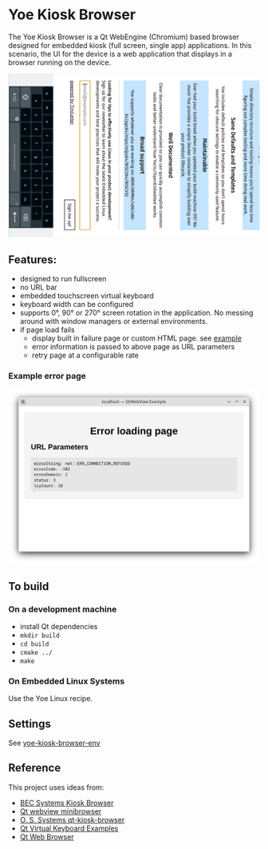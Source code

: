 # Yoe Kiosk Browser

The Yoe Kiosk Browser is a Qt WebEngine (Chromium) based browser
designed for embedded kiosk (full screen, single app) applications. In this scenario, the UI for the device
is a web application that displays in a browser running on the device.

![screenshot](screenshot.png)

## Features:

- designed to run fullscreen
- no URL bar
- embedded touchscreen virtual keyboard
- keyboard width can be configured
- supports 0°, 90° or 270° screen rotation in the application. No messing around with window managers or external environments.
- if page load fails
  - display built in failure page or custom HTML page. see [example](example-error-page.html)
  - error information is passed to above page as URL parameters
  - retry page at a configurable rate

### Example error page

![error page](error-page.png)

## To build

### On a development machine

- install Qt dependencies
- `mkdir build`
- `cd build`
- `cmake ../`
- `make`

### On Embedded Linux Systems

Use the Yoe Linux recipe.

## Settings

See [yoe-kiosk-browser-env](yoe-kiosk-browser-env)

## Reference

This project uses ideas from:

- [BEC Systems Kiosk Browser](https://github.com/cbrake/kiosk-browser/tree/qt-webengine)
- [Qt webview minibrowser](https://github.com/qt/qtwebview/tree/dev/examples/webview/minibrowser)
- [O. S. Systems qt-kiosk-browser](https://github.com/OSSystems/qt-kiosk-browser)
- [Qt Virtual Keyboard Examples](https://github.com/qt/qtvirtualkeyboard/tree/dev/examples/virtualkeyboard/basic)
- [Qt Web Browser](https://code.qt.io/cgit/qt-apps/qtwebbrowser.git/)
